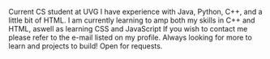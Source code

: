 Current CS student at UVG
I have experience with Java, Python, C++, and a little bit of HTML.
I am currently learning to amp both my skills in C++ and HTML, aswell as learning CSS and JavaScript
If you wish to contact me please refer to the e-mail listed on my profile.
Always looking for more to learn and projects to build!
Open for requests.

<!---
scor05/scor05 is a ✨ special ✨ repository because its `README.md` (this file) appears on your GitHub profile.
You can click the Preview link to take a look at your changes.
--->
